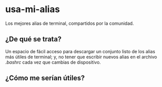 # usa-mi-alias
Los mejores alias de terminal, compartidos por la comunidad.

## ¿De qué se trata?
Un espacio de fácil acceso para descargar un conjunto listo de los alias más útiles de terminal; y, no tener que escribir nuevos alias en el archivo *.bashrc* cada vez que cambias de dispositivo.

## ¿Cómo me serían útiles?
